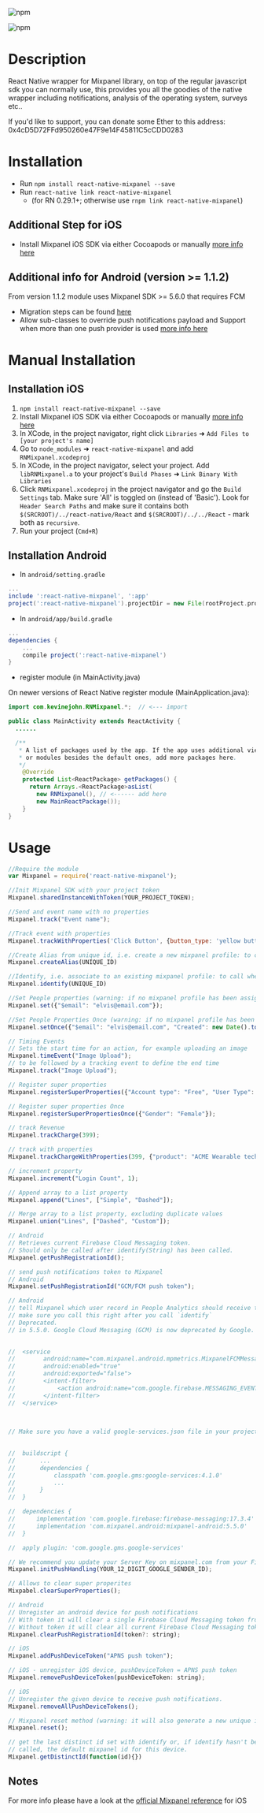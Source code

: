 ![npm](https://img.shields.io/npm/dt/react-native-mixpanel.svg?style=for-the-badge)

![npm](https://img.shields.io/npm/dm/react-native-mixpanel.svg?style=for-the-badge)


# Description
React Native wrapper for Mixpanel library, on top of the regular javascript sdk you can normally use, this provides you all the goodies of the native wrapper including notifications, analysis of the operating system, surveys etc..

If you'd like to support, you can donate some Ether to this address: 0x4cD5D72FFd950260e47F9e14F45811C5cCDD0283

# Installation
- Run `npm install react-native-mixpanel --save`
- Run `react-native link react-native-mixpanel`
  - (for RN 0.29.1+; otherwise use `rnpm link react-native-mixpanel`)

## Additional Step for iOS ##
- Install Mixpanel iOS SDK via either Cocoapods or manually [more info here](https://mixpanel.com/help/reference/ios)

## Additional info for Android (version >= 1.1.2) ##

From version 1.1.2 module uses Mixpanel SDK >= 5.6.0 that requires FCM

- Migration steps can be found [here](https://github.com/mixpanel/mixpanel-android/releases/tag/v5.5.0)
- Allow sub-classes to override push notifications payload and Support when more than one push provider is used [more info here](https://github.com/mixpanel/mixpanel-android/releases/tag/v5.5.1)


# Manual Installation

## Installation iOS ##
1. `npm install react-native-mixpanel --save`
2. Install Mixpanel iOS SDK via either Cocoapods or manually [more info here](https://mixpanel.com/help/reference/ios)
2. In XCode, in the project navigator, right click `Libraries` ➜ `Add Files to [your project's name]`
3. Go to `node_modules` ➜ `react-native-mixpanel` and add `RNMixpanel.xcodeproj`
4. In XCode, in the project navigator, select your project. Add `libRNMixpanel.a` to your project's `Build Phases` ➜ `Link Binary With Libraries`
5. Click `RNMixpanel.xcodeproj` in the project navigator and go the `Build Settings` tab. Make sure 'All' is toggled on (instead of 'Basic'). Look for `Header Search Paths` and make sure it contains both `$(SRCROOT)/../react-native/React` and `$(SRCROOT)/../../React` - mark both as `recursive`.
6. Run your project (`Cmd+R`)

## Installation Android ##

* In `android/setting.gradle`

```gradle
...
include ':react-native-mixpanel', ':app'
project(':react-native-mixpanel').projectDir = new File(rootProject.projectDir, '../node_modules/react-native-mixpanel/android')
```

* In `android/app/build.gradle`

```gradle
...
dependencies {
    ...
    compile project(':react-native-mixpanel')
}
```

* register module (in MainActivity.java)

On newer versions of React Native register module (MainApplication.java):

```java
import com.kevinejohn.RNMixpanel.*;  // <--- import

public class MainActivity extends ReactActivity {
  ......

  /**
   * A list of packages used by the app. If the app uses additional views
   * or modules besides the default ones, add more packages here.
   */
    @Override
    protected List<ReactPackage> getPackages() {
      return Arrays.<ReactPackage>asList(
        new RNMixpanel(), // <------ add here
        new MainReactPackage());
    }
}
```

# Usage

```js
//Require the module
var Mixpanel = require('react-native-mixpanel');

//Init Mixpanel SDK with your project token
Mixpanel.sharedInstanceWithToken(YOUR_PROJECT_TOKEN);

//Send and event name with no properties
Mixpanel.track("Event name");

//Track event with properties
Mixpanel.trackWithProperties('Click Button', {button_type: 'yellow button', button_text: 'magic button'});

//Create Alias from unique id, i.e. create a new mixpanel profile: to call when a user signs up, with a unique id that is not used by another mixpanel profile as param
Mixpanel.createAlias(UNIQUE_ID)

//Identify, i.e. associate to an existing mixpanel profile: to call when a user logs in and is already registered in Mixpanel with this unique id
Mixpanel.identify(UNIQUE_ID)

//Set People properties (warning: if no mixpanel profile has been assigned to the current user when this method is called, it will automatically create a new mixpanel profile and the user will no longer be anonymous in Mixpanel)
Mixpanel.set({"$email": "elvis@email.com"});

//Set People Properties Once (warning: if no mixpanel profile has been assigned to the current user when this method is called, it will automatically create a new mixpanel profile and the user will no longer be anonymous in Mixpanel)
Mixpanel.setOnce({"$email": "elvis@email.com", "Created": new Date().toISOString()});

// Timing Events
// Sets the start time for an action, for example uploading an image
Mixpanel.timeEvent("Image Upload");
// to be followed by a tracking event to define the end time
Mixpanel.track("Image Upload");

// Register super properties
Mixpanel.registerSuperProperties({"Account type": "Free", "User Type": "Vendor"});

// Register super properties Once
Mixpanel.registerSuperPropertiesOnce({"Gender": "Female"});

// track Revenue
Mixpanel.trackCharge(399);

// track with properties
Mixpanel.trackChargeWithProperties(399, {"product": "ACME Wearable tech"});

// increment property
Mixpanel.increment("Login Count", 1);

// Append array to a list property
Mixpanel.append("Lines", ["Simple", "Dashed"]);

// Merge array to a list property, excluding duplicate values
Mixpanel.union("Lines", ["Dashed", "Custom"]);

// Android
// Retrieves current Firebase Cloud Messaging token.
// Should only be called after identify(String) has been called.
Mixpanel.getPushRegistrationId();

// send push notifications token to Mixpanel
// Android
Mixpanel.setPushRegistrationId("GCM/FCM push token");

// Android
// tell Mixpanel which user record in People Analytics should receive the messages when they are sent from the Mixpanel app,
// make sure you call this right after you call `identify`
// Deprecated. 
// in 5.5.0. Google Cloud Messaging (GCM) is now deprecated by Google. To enable end-to-end Firebase Cloud Messaging (FCM) from Mixpanel you only need to add the following to your application manifest XML file:

 
//  <service
//        android:name="com.mixpanel.android.mpmetrics.MixpanelFCMMessagingService"
//        android:enabled="true"
//        android:exported="false">
//        <intent-filter>
//            <action android:name="com.google.firebase.MESSAGING_EVENT"/>
//        </intent-filter>
//  </service>
 
 

// Make sure you have a valid google-services.json file in your project and firebase messaging is included as a dependency. Example:

 
//  buildscript {
//       ...
//       dependencies {
//           classpath 'com.google.gms:google-services:4.1.0'
//           ...
//       }
//  }

//  dependencies {
//      implementation 'com.google.firebase:firebase-messaging:17.3.4'
//      implementation 'com.mixpanel.android:mixpanel-android:5.5.0'
//  }

//  apply plugin: 'com.google.gms.google-services'

// We recommend you update your Server Key on mixpanel.com from your Firebase console. Legacy server keys are still supported.
Mixpanel.initPushHandling(YOUR_12_DIGIT_GOOGLE_SENDER_ID);

// Allows to clear super properites
Mixpabel.clearSuperProperties();

// Android
// Unregister an android device for push notifications
// With token it will clear a single Firebase Cloud Messaging token from Mixpanel.
// Without token it will clear all current Firebase Cloud Messaging tokens from Mixpanel.
Mixpanel.clearPushRegistrationId(token?: string); 

// iOS
Mixpanel.addPushDeviceToken("APNS push token");

// iOS - unregister iOS device, pushDeviceToken = APNS push token
Mixpanel.removePushDeviceToken(pushDeviceToken: string); 

// iOS
// Unregister the given device to receive push notifications.
Mixpanel.removeAllPushDeviceTokens();

// Mixpanel reset method (warning: it will also generate a new unique id and call the identify method with it. Thus, the user will not be anonymous in Mixpanel.)
Mixpanel.reset();

// get the last distinct id set with identify or, if identify hasn't been
// called, the default mixpanel id for this device.
Mixpanel.getDistinctId(function(id){})
```

## Notes ##
For more info please have a look at the [official Mixpanel reference](https://mixpanel.com/help/reference/ios) for iOS
